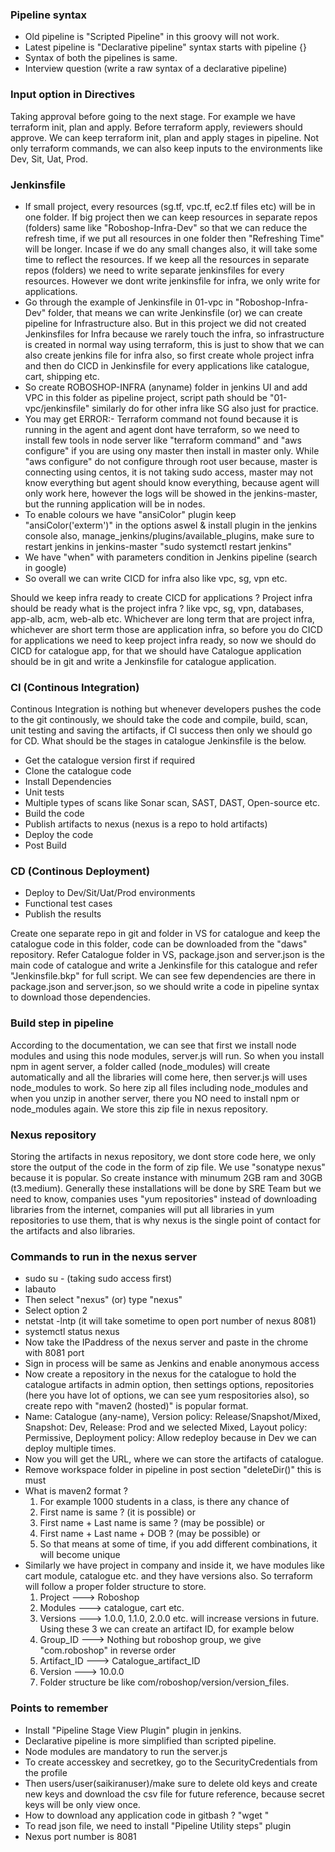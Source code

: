 ### Pipeline syntax
- Old pipeline is "Scripted Pipeline" in this groovy will not work.
- Latest pipeline is "Declarative pipeline" syntax starts with pipeline {}
- Syntax of both the pipelines is same.
- Interview question (write a raw syntax of a declarative pipeline)

### Input option in Directives
Taking approval before going to the next stage. For example we have terraform init, plan and apply. Before terraform apply, reviewers should approve. We can keep terraform init, plan and apply stages in pipeline. Not only terraform commands, we can also keep inputs to the environments like Dev, Sit, Uat, Prod.

### Jenkinsfile
- If small project, every resources (sg.tf, vpc.tf, ec2.tf files etc) will be in one folder. If big project
  then we can keep resources in separate repos (folders) same like "Roboshop-Infra-Dev" so that we can reduce
  the refresh time, if we put all resources in one folder then "Refreshing Time" will be longer. Incase if we
  do any small changes also, it will take some time to reflect the resources. If we keep all the resources in
  separate repos (folders) we need to write separate jenkinsfiles for every resources. However we dont write
  jenkinsfile for infra, we only write for applications. 
- Go through the example of Jenkinsfile in 01-vpc in "Roboshop-Infra-Dev" folder, that means we can write
  Jenkinsfile (or) we can create pipeline for Infrastructure also. But in this project we did not created
  Jenkinsfiles for Infra because we rarely touch the infra, so infrastructure is created in normal way using
  terraform, this is just to show that we can also create jenkins file for infra also, so first create whole
  project infra and then do CICD in Jenkinsfile for every applications like catalogue, cart, shipping etc.
- So create ROBOSHOP-INFRA (anyname) folder in jenkins UI and add VPC in this folder as pipeline project,
  script path should be "01-vpc/jenkinsfile" similarly do for other infra like SG also just for practice.
- You may get ERROR:- Terraform command not found because it is running in the agent and agent dont have 
  terraform, so we need to install few tools in node server like "terraform command" and "aws configure"
  if you are using ony master then install in master only. While "aws configure" do not configure through
  root user because, master is connecting using centos, it is not taking sudo access, master may not know
  everything but agent should know everything, because agent will only work here, however the logs will be
  showed in the jenkins-master, but the running application will be in nodes.
- To enable colours we have "ansiColor" plugin keep "ansiColor('exterm')" in the options aswel & install
  plugin in the jenkins console also, manage_jenkins/plugins/available_plugins, make sure to restart jenkins
  in jenkins-master "sudo systemctl restart jenkins"
- We have "when" with parameters condition in Jenkins pipeline (search in google)
- So overall we can write CICD for infra also like vpc, sg, vpn etc.

Should we keep infra ready to create CICD for applications ? Project infra should be ready what is the project infra ? like vpc, sg, vpn, databases, app-alb, acm, web-alb etc. Whichever are long term that are project infra, whichever are short term those are application infra, so before you do CICD for applications we need to keep project infra ready, so now we should do CICD for catalogue app, for that we should have Catalogue application should be in git and write a Jenkinsfile for catalogue application.

### CI (Continous Integration)
Continous Integration is nothing but whenever developers pushes the code to the git continously, we should take the code and compile, build, scan, unit testing and saving the artifacts, if CI success then only we should go for CD. What should be the stages in catalogue Jenkinsfile is the below.
- Get the catalogue version first if required
- Clone the catalogue code
- Install Dependencies
- Unit tests
- Multiple types of scans like Sonar scan, SAST, DAST, Open-source etc.
- Build the code
- Publish artifacts to nexus (nexus is a repo to hold artifacts)
- Deploy the code
- Post Build

### CD (Continous Deployment)
- Deploy to Dev/Sit/Uat/Prod environments
- Functional test cases
- Publish the results

Create one separate repo in git and folder in VS for catalogue and keep the catalogue code in this folder, code can be downloaded from the "daws" repository. Refer Catalogue folder in VS, package.json and server.json is the main code of catalogue and write a Jenkinsfile for this catalogue and refer "Jenkinsfile.bkp" for full script. We can see few dependencies are there in package.json and server.json, so we should write a code in pipeline syntax to download those dependencies.

### Build step in pipeline
According to the documentation, we can see that first we install node modules and using this node modules, server.js will run. So when you install npm in agent server, a folder called (node_modules) will create automatically and all the libraries will come here, then server.js will uses node_modules to work. So here zip all files including node_modules and when you unzip in another server, there you NO need to install npm or node_modules again. We store this zip file in nexus repository.

### Nexus repository
Storing the artifacts in nexus repository, we dont store code here, we only store the output of the code in the form of zip file. We use "sonatype nexus" because it is popular. So create instance with minumum 2GB ram and 30GB (t3.medium). Generally these installations will be done by SRE Team but we need to know, companies uses "yum repositories" instead of downloading libraries from the internet, companies will put all libraries in yum repositories to use them, that is why nexus is the single point of contact for the artifacts and also libraries.

### Commands to run in the nexus server
- sudo su - (taking sudo access first)
- labauto
- Then select "nexus" (or) type "nexus"
- Select option 2
- netstat -lntp (it will take sometime to open port number of nexus 8081)
- systemctl status nexus
- Now take the IPaddress of the nexus server and paste in the chrome with 8081 port
- Sign in process will be same as Jenkins and enable anonymous access
- Now create a repository in the nexus for the catalogue to hold the catalogue artifacts in admin option,
  then settings options, repositories (here you have lot of options, we can see yum respositories also), so
  create repo with "maven2 (hosted)" is popular format.
- Name: Catalogue (any-name), Version policy: Release/Snapshot/Mixed, Snapshot: Dev, Release: Prod and we
  selected Mixed, Layout policy: Permissive, Deployment policy: Allow redeploy because in Dev we can deploy
  multiple times.
- Now you will get the URL, where we can store the artifacts of catalogue.
- Remove workspace folder in pipeline in post section "deleteDir()" this is must
- What is maven2 format ?
  1. For example 1000 students in a class, is there any chance of
  2. First name is same ? (it is possible) or
  3. First name + Last name is same ? (may be possible) or
  4. First name + Last name + DOB ? (may be possible) or
  5. So that means at some of time, if you add different combinations, it will become unique
- Similarly we have project in company and inside it, we have modules like cart module, catalogue etc. and
  they have versions also. So terraform will follow a proper folder structure to store.
  1. Project  ---> Roboshop
  2. Modules ---> catalogue, cart etc.
  3. Versions ---> 1.0.0, 1.1.0, 2.0.0 etc. will increase versions in future. Using these 3 we can create
     an artifact ID, for example below
  4. Group_ID ---> Nothing but roboshop group, we give "com.roboshop" in reverse order
  5. Artifact_ID ---> Catalogue_artifact_ID
  6. Version ---> 10.0.0
  7. Folder structure be like com/roboshop/version/version_files.

### Points to remember
- Install "Pipeline Stage View Plugin" plugin in jenkins.
- Declarative pipeline is more simplified than scripted pipeline.
- Node modules are mandatory to run the server.js
- To create accesskey and secretkey, go to the SecurityCredentials from the profile
- Then users/user(saikiranuser)/make sure to delete old keys and create new keys and download the csv
  file for future reference, because secret keys will be only view once.
- How to download any application code in gitbash ? "wget <URL>"
- To read json file, we need to install "Pipeline Utility steps" plugin
- Nexus port number is 8081
